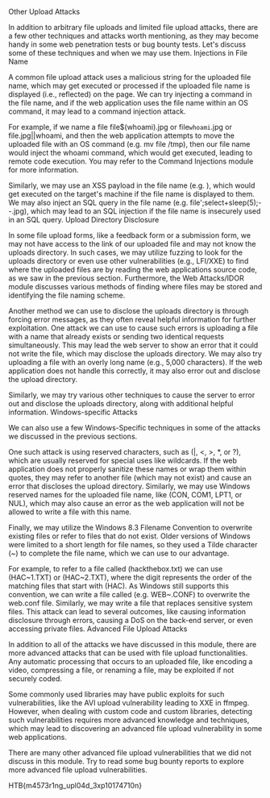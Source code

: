 
Other Upload Attacks

In addition to arbitrary file uploads and limited file upload attacks, there are a few other techniques and attacks worth mentioning, as they may become handy in some web penetration tests or bug bounty tests. Let's discuss some of these techniques and when we may use them.
Injections in File Name

A common file upload attack uses a malicious string for the uploaded file name, which may get executed or processed if the uploaded file name is displayed (i.e., reflected) on the page. We can try injecting a command in the file name, and if the web application uses the file name within an OS command, it may lead to a command injection attack.

For example, if we name a file file$(whoami).jpg or file`whoami`.jpg or file.jpg||whoami, and then the web application attempts to move the uploaded file with an OS command (e.g. mv file /tmp), then our file name would inject the whoami command, which would get executed, leading to remote code execution. You may refer to the Command Injections module for more information.

Similarly, we may use an XSS payload in the file name (e.g. <script>alert(window.origin);</script>), which would get executed on the target's machine if the file name is displayed to them. We may also inject an SQL query in the file name (e.g. file';select+sleep(5);--.jpg), which may lead to an SQL injection if the file name is insecurely used in an SQL query.
Upload Directory Disclosure

In some file upload forms, like a feedback form or a submission form, we may not have access to the link of our uploaded file and may not know the uploads directory. In such cases, we may utilize fuzzing to look for the uploads directory or even use other vulnerabilities (e.g., LFI/XXE) to find where the uploaded files are by reading the web applications source code, as we saw in the previous section. Furthermore, the Web Attacks/IDOR module discusses various methods of finding where files may be stored and identifying the file naming scheme.

Another method we can use to disclose the uploads directory is through forcing error messages, as they often reveal helpful information for further exploitation. One attack we can use to cause such errors is uploading a file with a name that already exists or sending two identical requests simultaneously. This may lead the web server to show an error that it could not write the file, which may disclose the uploads directory. We may also try uploading a file with an overly long name (e.g., 5,000 characters). If the web application does not handle this correctly, it may also error out and disclose the upload directory.

Similarly, we may try various other techniques to cause the server to error out and disclose the uploads directory, along with additional helpful information.
Windows-specific Attacks

We can also use a few Windows-Specific techniques in some of the attacks we discussed in the previous sections.

One such attack is using reserved characters, such as (|, <, >, *, or ?), which are usually reserved for special uses like wildcards. If the web application does not properly sanitize these names or wrap them within quotes, they may refer to another file (which may not exist) and cause an error that discloses the upload directory. Similarly, we may use Windows reserved names for the uploaded file name, like (CON, COM1, LPT1, or NUL), which may also cause an error as the web application will not be allowed to write a file with this name.

Finally, we may utilize the Windows 8.3 Filename Convention to overwrite existing files or refer to files that do not exist. Older versions of Windows were limited to a short length for file names, so they used a Tilde character (~) to complete the file name, which we can use to our advantage.

For example, to refer to a file called (hackthebox.txt) we can use (HAC~1.TXT) or (HAC~2.TXT), where the digit represents the order of the matching files that start with (HAC). As Windows still supports this convention, we can write a file called (e.g. WEB~.CONF) to overwrite the web.conf file. Similarly, we may write a file that replaces sensitive system files. This attack can lead to several outcomes, like causing information disclosure through errors, causing a DoS on the back-end server, or even accessing private files.
Advanced File Upload Attacks

In addition to all of the attacks we have discussed in this module, there are more advanced attacks that can be used with file upload functionalities. Any automatic processing that occurs to an uploaded file, like encoding a video, compressing a file, or renaming a file, may be exploited if not securely coded.

Some commonly used libraries may have public exploits for such vulnerabilities, like the AVI upload vulnerability leading to XXE in ffmpeg. However, when dealing with custom code and custom libraries, detecting such vulnerabilities requires more advanced knowledge and techniques, which may lead to discovering an advanced file upload vulnerability in some web applications.

There are many other advanced file upload vulnerabilities that we did not discuss in this module. Try to read some bug bounty reports to explore more advanced file upload vulnerabilities.

HTB{m4573r1ng_upl04d_3xp10174710n}